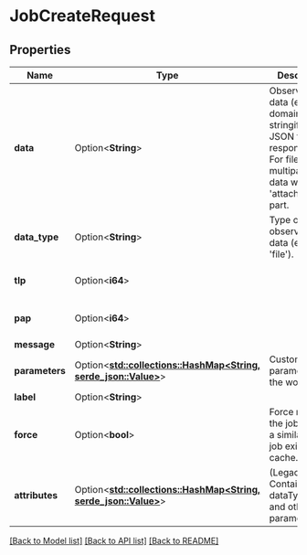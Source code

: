 # JobCreateRequest

## Properties

Name | Type | Description | Notes
------------ | ------------- | ------------- | -------------
**data** | Option<**String**> | Observable data (e.g. IP, domain) or stringified JSON for responders. For files, use multipart/form-data with an 'attachment' part. | [optional]
**data_type** | Option<**String**> | Type of the observable data (e.g. 'ip', 'file'). | [optional]
**tlp** | Option<**i64**> |  | [optional][default to 2]
**pap** | Option<**i64**> |  | [optional][default to 2]
**message** | Option<**String**> |  | [optional]
**parameters** | Option<[**std::collections::HashMap<String, serde_json::Value>**](serde_json::Value.md)> | Custom parameters for the worker. | [optional][default to {}]
**label** | Option<**String**> |  | [optional]
**force** | Option<**bool**> | Force running the job even if a similar recent job exists in cache. | [optional][default to false]
**attributes** | Option<[**std::collections::HashMap<String, serde_json::Value>**](serde_json::Value.md)> | (Legacy) Contains dataType, tlp, and other parameters. | [optional]

[[Back to Model list]](../README.md#documentation-for-models) [[Back to API list]](../README.md#documentation-for-api-endpoints) [[Back to README]](../README.md)


